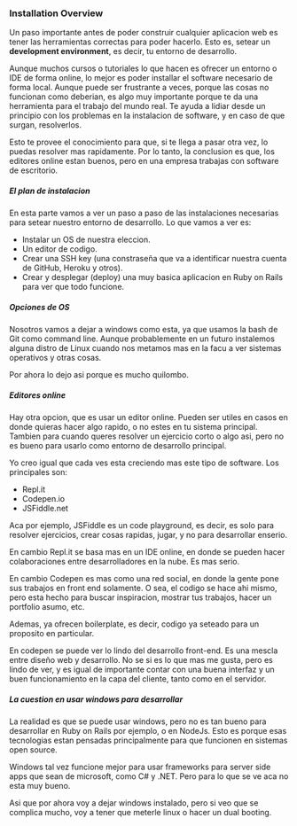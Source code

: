 ### Installation Overview

Un paso importante antes de poder construir cualquier aplicacion web es tener las herramientas correctas para poder hacerlo. Esto es, setear un **development environment**, es decir, tu entorno de desarrollo. 

Aunque muchos cursos o tutoriales lo que hacen es ofrecer un entorno o IDE de forma online, lo mejor es poder installar el software necesario de forma local. Aunque puede ser frustrante a veces, porque las cosas no funcionan como deberian, es algo muy importante porque te da una herramienta para el trabajo del mundo real. Te ayuda a lidiar desde un principio con los problemas en la instalacion de software, y en caso de que surgan, resolverlos.

Esto te provee el conocimiento para que, si te llega a pasar otra vez, lo puedas resolver mas rapidamente. Por lo tanto, la conclusion es que, los editores online estan buenos, pero en una empresa trabajas con software de escritorio.

##### El plan de instalacion

En esta parte vamos a ver un paso a paso de las instalaciones necesarias para setear nuestro entorno de desarrollo. Lo que vamos a ver es:

- Instalar un OS de nuestra eleccion.
- Un editor de codigo.
- Crear una SSH key (una constraseña que va a identificar nuestra cuenta de GitHub, Heroku y otros).
- Crear y desplegar (deploy) una muy basica aplicacion en Ruby on Rails para ver que todo funcione.

##### Opciones de OS

Nosotros vamos a dejar a windows como esta, ya que usamos la bash de Git como command line. Aunque probablemente en un futuro instalemos alguna distro de Linux cuando nos metamos mas en la facu a ver sistemas operativos y otras cosas. 

Por ahora lo dejo asi porque es mucho quilombo.

##### Editores online

Hay otra opcion, que es usar un editor online. Pueden ser utiles en casos en donde quieras hacer algo rapido, o no estes en tu sistema principal. Tambien para cuando queres resolver un ejercicio corto o algo asi, pero no es bueno para usarlo como entorno de desarrollo principal. 

Yo creo igual que cada ves esta creciendo mas este tipo de software. Los principales son:

- Repl.it
- Codepen.io
- JSFiddle.net

Aca por ejemplo, JSFiddle es un code playground, es decir, es solo para resolver ejercicios, crear cosas rapidas, jugar, y no para desarrollar enserio.

En cambio Repl.it se basa mas en un IDE online, en donde se pueden hacer colaboraciones entre desarrolladores en la nube. Es mas serio. 

En cambio Codepen es mas como una red social, en donde la gente pone sus trabajos en front end solamente. O sea, el codigo se hace ahi mismo, pero esta hecho para buscar inspiracion, mostrar tus trabajos, hacer un portfolio asumo, etc. 

Ademas, ya ofrecen boilerplate, es decir, codigo ya seteado para un proposito en particular.

En codepen se puede ver lo lindo del desarrollo front-end. Es una mescla entre diseño web y desarrollo. No se si es lo que mas me gusta, pero es lindo de ver, y es igual de importante contar con una buena interfaz y un buen funcionamiento en la capa del cliente, tanto como en el servidor.

##### La cuestion en usar windows para desarrollar

La realidad es que se puede usar windows, pero no es tan bueno para desarrollar en Ruby on Rails por ejemplo, o en NodeJs. Esto es porque esas tecnologias estan pensadas principalmente para que funcionen en sistemas open source. 

Windows tal vez funcione mejor para usar frameworks para server side apps que sean de microsoft, como C# y .NET. Pero para lo que se ve aca no esta muy bueno.

Asi que por ahora voy a dejar windows instalado, pero si veo que se complica mucho, voy a tener que meterle linux o hacer un dual booting.

